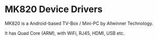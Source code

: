# MK820 Device Drivers

MK820 is a Android-based TV-Box / Mini-PC by Allwinner Technology. 

It has Quad Core (ARM), with WiFi, RJ45, HDMI, USB etc.
